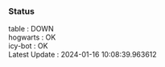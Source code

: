 ### Status


table : DOWN  
hogwarts : OK  
icy-bot : OK  
Latest Update : 2024-01-16 10:08:39.963612
